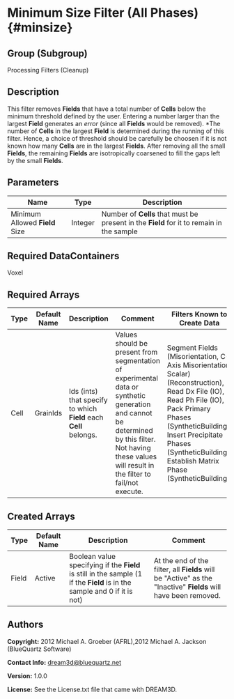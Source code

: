 Minimum Size Filter (All Phases) {#minsize}
======

## Group (Subgroup) ##
Processing Filters (Cleanup)

## Description ##
This filter removes **Fields** that have a total number of **Cells** below the minimum threshold defined by the user. Entering a number larger than the largest **Field** generates an _error_ (since all **Fields** would be removed). 
*The number of **Cells** in the largest **Field** is determined during the running of this filter. Hence, a choice of threshold should be carefully be choosen
if it is not known how many **Cells** are in the largest **Fields**.
After removing all the small **Fields**, the remaining **Fields** are isotropically coarsened to fill the gaps left by the small **Fields**.

## Parameters ##

| Name | Type | Description |
|------|------|-------------|
| Minimum Allowed **Field** Size | Integer | Number of **Cells** that must be present in the **Field** for it to remain in the sample |

## Required DataContainers ##
Voxel

## Required Arrays ##

| Type | Default Name | Description | Comment | Filters Known to Create Data |
|------|--------------|-------------|---------|-----|
| Cell | GrainIds | Ids (ints) that specify to which **Field** each **Cell** belongs. | Values should be present from segmentation of experimental data or synthetic generation and cannot be determined by this filter. Not having these values will result in the filter to fail/not execute. | Segment Fields (Misorientation, C-Axis Misorientation, Scalar) (Reconstruction), Read Dx File (IO), Read Ph File (IO), Pack Primary Phases (SyntheticBuilding), Insert Precipitate Phases (SyntheticBuilding), Establish Matrix Phase (SyntheticBuilding) |

## Created Arrays ##

| Type | Default Name | Description | Comment |
|------|--------------|-------------|---------|
| Field | Active | Boolean value specifying if the **Field** is still in the sample (1 if the **Field** is in the sample and 0 if it is not) | At the end of the filter, all **Fields** will be "Active" as the "Inactive" **Fields** will have been removed.  |

## Authors ##

**Copyright:** 2012 Michael A. Groeber (AFRL),2012 Michael A. Jackson (BlueQuartz Software)

**Contact Info:** dream3d@bluequartz.net

**Version:** 1.0.0

**License:**  See the License.txt file that came with DREAM3D.



